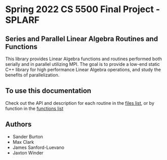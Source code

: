  # Spring 2022 CS 5500 Final Project - SPLARF

## Series and Parallel Linear Algebra Routines and Functions

This library provides Linear Algebra functions and routines performed both serially and in parallel utilizing MPI. The goal is to provide a low-end static C++ library for high performance Linear Algebra operations, and study the benefits of parallelization.

## To use this documentation

Check out the API and description for each routine in the [files list](./files.html), or by function in the [functions list](./globals.html)

## Authors

-   Sander Burton
-   Max Clark
-   James Sanford-Luevano
-   Jaxton Winder
